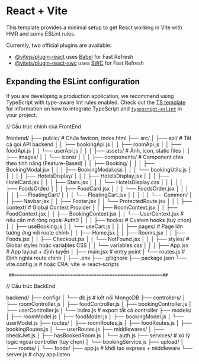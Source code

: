 # React + Vite

This template provides a minimal setup to get React working in Vite with HMR and some ESLint rules.

Currently, two official plugins are available:

- [@vitejs/plugin-react](https://github.com/vitejs/vite-plugin-react/blob/main/packages/plugin-react) uses [Babel](https://babeljs.io/) for Fast Refresh
- [@vitejs/plugin-react-swc](https://github.com/vitejs/vite-plugin-react/blob/main/packages/plugin-react-swc) uses [SWC](https://swc.rs/) for Fast Refresh

## Expanding the ESLint configuration

If you are developing a production application, we recommend using TypeScript with type-aware lint rules enabled. Check out the [TS template](https://github.com/vitejs/vite/tree/main/packages/create-vite/template-react-ts) for information on how to integrate TypeScript and [`typescript-eslint`](https://typescript-eslint.io) in your project.

// Cấu trúc chính của FrontEnd

frontend/
├── public/ # Chứa favicon, index.html
├── src/
│ ├── api/ # Tất cả gọi API backend
│ │ ├── bookingApi.js
│ │ ├── roomApi.js
│ │ ├── foodApi.js
│ │ └── userApi.js
│ │
│ ├── assets/ # Ảnh, icon, static files
│ │ ├── images/
│ │ └── icons/
│ │
│ ├── components/ # Component chia theo tính năng (Feature-Based)
│ │ ├── Booking/
│ │ │ ├── BookingModal.jsx
│ │ │ ├── BookingModal.css
│ │ │ └── bookingUtils.js
│ │ │
│ │ ├── HotelsDisplay/
│ │ │ ├── HotelsDisplay.jsx
│ │ │ ├── HotelCard.jsx
│ │ │ ├── Stars.jsx
│ │ │ └── HotelsDisplay.css
│ │ │
│ │ ├── FoodsOrder/
│ │ │ ├── FoodCard.jsx
│ │ │ └── FoodsOrder.jsx
│ │ │
│ │ ├── FloatingCart/
│ │ │ └── FloatingCart.jsx
│ │ │
│ │ └── Common/
│ │ ├── Navbar.jsx
│ │ ├── Footer.jsx
│ │ └── ProtectedRoute.jsx
│ │
│ ├── context/ # Global Context Provider
│ │ ├── RoomContext.jsx
│ │ ├── FoodContext.jsx
│ │ ├── BookingContext.jsx
│ │ └── UserContext.jsx # nếu cần mở rộng ngoài Auth0
│ │
│ ├── hooks/ # Custom hooks (tuỳ chọn)
│ │ ├── useBooking.js
│ │ └── useCart.js
│ │
│ ├── pages/ # Page lớn tương ứng với route chính
│ │ ├── Home.jsx
│ │ ├── Rooms.jsx
│ │ ├── Foods.jsx
│ │ ├── Checkout.jsx
│ │ └── NotFound.jsx
│ │
│ ├── styles/ # Global styles hoặc variables CSS
│ │ └── variables.css
│ │
│ ├── App.jsx # App layout + định tuyến
│ ├── main.jsx # entry point
│ └── routes.js # Định nghĩa route chính
│
├── .env
├── .gitignore
├── package.json
└── vite.config.js # hoặc CRA: vite => react-scripts

     ##========================================================##

// Cấu trúc BackEnd

backend/
├── config/
│ └── db.js # kết nối MongoDB
├── controllers/
│ ├── roomController.js
│ ├── foodController.js
│ ├── bookingController.js
│ ├── userController.js
│ └── index.js # export tất cả controller
├── models/
│ ├── roomModel.js
│ ├── foodModel.js
│ ├── bookingModel.js
│ └── userModel.js
├── routes/
│ ├── roomRoutes.js
│ ├── foodRoutes.js
│ ├── bookingRoutes.js
│ └── userRoutes.js
├── middlewares/
│ ├── checkJwt.js
│ ├── hasBookedRoom.js
│ └── auth.js
├── services/ # xử lý logic ngoài controller (tùy chọn)
│ └── bookingService.js
├── upload/
│ ├── rooms/
│ └── foods/
├── app.js # khởi tạo express + middleware
└── server.js # chạy app.listen

